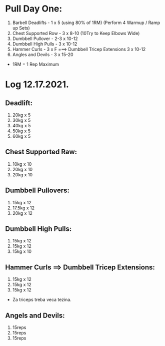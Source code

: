 # Pull Day One:
1. Barbell Deadlifts - 1 x 5 (using 80% of 1RM) (Perform 4 Warmup / Ramp up Sets)
1. Chest Supported Row - 3 x 8-10 (10Try to Keep Elbows Wide)
1. Dumbbell Pullover - 2-3 x 10-12 
1. Dumbbell High Pulls - 3 x 10-12
1. Hammer Curls - 3 x F ===> Dumbbell Tricep Extensions 3 x 10-12
1. Angles and Devils - 3 x 15-20

* 1RM = 1 Rep Maximum

# Log 12.17.2021.

## Deadlift:
  1. 20kg x 5
  1. 30kg x 5
  1. 40kg x 5
  1. 50kg x 5
  1. 60kg x 5
## Chest Supported Raw: 
  1. 10kg x 10
  1. 20kg x 10
  1. 20kg x 10
## Dumbbell Pullovers:
  1. 15kg x 12
  1. 17.5kg x 12
  1. 20kg x 12
## Dumbbell High Pulls:
  1. 15kg x 12
  1. 15kg x 12
  1. 15kg x 10
## Hammer Curls ==> Dumbbell Tricep Extensions:
  1. 15kg x 12
  1. 15kg x 12
  1. 15kg x 12
  * Za triceps treba veca tezina.
## Angels and Devils:
  1. 15reps
  1. 15reps
  1. 15reps
